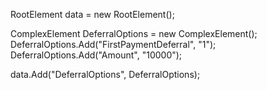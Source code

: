 RootElement data = new RootElement();


ComplexElement DeferralOptions = new ComplexElement();
DeferralOptions.Add("FirstPaymentDeferral", "1");
DeferralOptions.Add("Amount", "10000");

data.Add("DeferralOptions", DeferralOptions);
